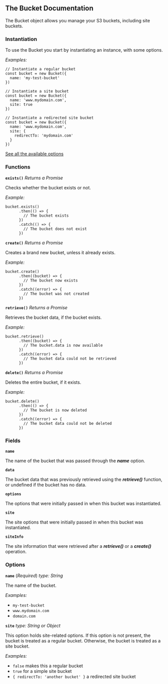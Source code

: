 ## The Bucket Documentation

The Bucket object allows you manage your S3 buckets, including site buckets.

### Instantiation

To use the Bucket you start by instantiating an instance, with some options.

*Examples:*

```
// Instantiate a regular bucket
const bucket = new Bucket({
  name: 'my-test-bucket'
})

// Instantiate a site bucket
const bucket = new Bucket({
  name: 'www.mydomain.com',
  site: true
})

// Instantiate a redirected site bucket
const bucket = new Bucket({
  name: 'www.mydomain.com',
  site: {
    redirectTo: 'mydomain.com'
  }
})

```

[See all the available options](#options)

### Functions

**```exists()```**
*Returns a Promise*

Checks whether the bucket exists or not.

*Example:*

```
bucket.exists()
      .then(() => {
        // The bucket exists
      })
      .catch(() => {
        // The bucket does not exist
      })
```

**```create()```**
*Returns a Promise*

Creates a brand new bucket, unless it already exists.

*Example:*

```
bucket.create()
      .then((bucket) => {
        // The bucket now exists
      })
      .catch((error) => {
        // The bucket was not created
      })
```

**```retrieve()```**
*Returns a Promise*

Retrieves the bucket data, if the bucket exists.

*Example:*

```
bucket.retrieve()
      .then((bucket) => {
        // The bucket.data is now available
      })
      .catch((error) => {
        // The bucket data could not be retrieved
      })
```


**```delete()```**
*Returns a Promise*

Deletes the entire bucket, if it exists.

*Example:*

```
bucket.delete()
      .then(() => {
        // The bucket is now deleted
      })
      .catch((error) => {
        // The bucket data could not be deleted
      })
```

### Fields

**```name```**

The name of the bucket that was passed through the ***name*** option.

**```data```**

The bucket data that was previously retrieved using the ***retrieve()*** function, or undefined if the bucket has no data.

**```options```**

The options that were initially passed in when this bucket was instantiated.

**```site```**

The site options that were initially passed in when this bucket was instantiated.

**```siteInfo```**

The site information that were retrieved after a ***retrieve()*** or a ***create()*** operation.

### Options

**```name```** (*Required*)
*type: String*

The name of the bucket.

*Examples:*

- ```my-test-bucket```
- ```www.mydomain.com```
- ```domain.com```

**```site```**
*type: String or Object*

This option holds site-related options. If this option is not present, the bucket is treated as a regular bucket. Otherwise, the bucket is treated as a site bucket.

*Examples:*

- ```false``` makes this a regular bucket
- ```true``` for a simple site bucket
- ```{ redirectTo: 'another bucket' }``` a redirected site bucket

